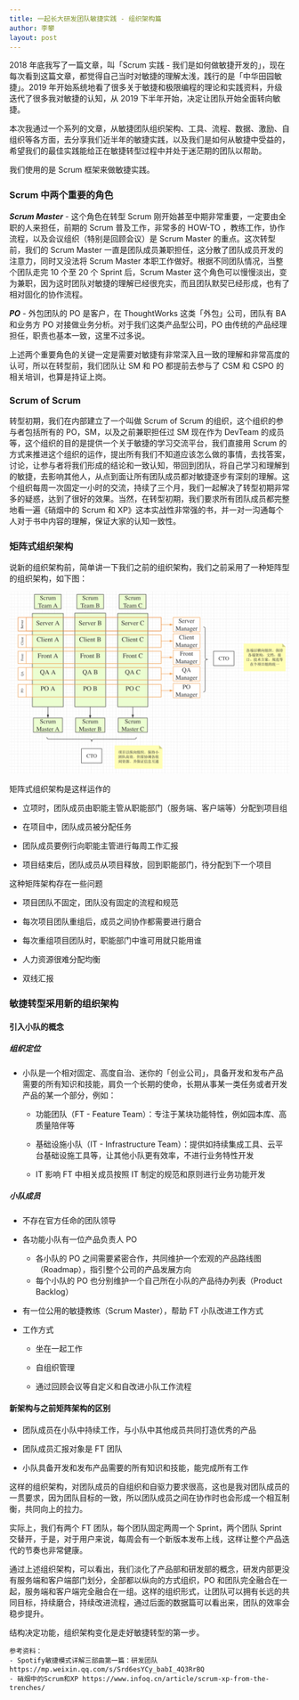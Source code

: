 ```yaml
---
title: 一起长大研发团队敏捷实践 - 组织架构篇
author: 李攀
layout: post
---
```


2018 年底我写了一篇文章，叫「Scrum 实践 - 我们是如何做敏捷开发的」，现在每次看到这篇文章，都觉得自己当时对敏捷的理解太浅，践行的是「中华田园敏捷」。2019 年开始系统地看了很多关于敏捷和极限编程的理论和实践资料，升级迭代了很多我对敏捷的认知，从 2019 下半年开始，决定让团队开始全面转向敏捷。

本次我通过一个系列的文章，从敏捷团队组织架构、工具、流程、数据、激励、自组织等各方面，去分享我们近半年的敏捷实践，以及我们是如何从敏捷中受益的，希望我们的最佳实践能给正在敏捷转型过程中并处于迷茫期的团队以帮助。

我们使用的是 Scrum 框架来做敏捷实践。

### Scrum 中两个重要的角色

***Scrum Master*** - 这个角色在转型 Scrum 刚开始甚至中期非常重要，一定要由全职的人来担任，前期的 Scrum 普及工作，非常多的 HOW-TO ，教练工作，协作流程，以及会议组织（特别是回顾会议）是 Scrum Master 的重点。这次转型前，我们的 Scrum Master 一直是团队成员兼职担任，这分散了团队成员开发的注意力，同时又没法将 Scrum Master 本职工作做好。根据不同团队情况，当整个团队走完 10 个至 20 个 Sprint 后，Scrum Master 这个角色可以慢慢淡出，变为兼职，因为这时团队对敏捷的理解已经很充实，而且团队默契已经形成，也有了相对固化的协作流程。

***PO*** - 外包团队的 PO 是客户，在 ThoughtWorks 这类「外包」公司，团队有 BA 和业务方 PO 对接做业务分析。对于我们这类产品型公司，PO 由传统的产品经理担任，职责也基本一致，这里不过多说。

上述两个重要角色的关键一定是需要对敏捷有非常深入且一致的理解和非常高度的认可，所以在转型前，我们团队让 SM 和 PO 都提前去参与了 CSM 和 CSPO 的相关培训，也算是持证上岗。

### Scrum of Scrum

转型初期，我们在内部建立了一个叫做 Scrum of Scrum 的组织，这个组织的参与者包括所有的 PO，SM，以及之前兼职担任过 SM 现在作为 DevTeam 的成员等，这个组织的目的是提供一个关于敏捷的学习交流平台，我们直接用 Scrum 的方式来推进这个组织的运作，提出所有我们不知道应该怎么做的事情，去找答案，讨论，让参与者将我们形成的结论和一致认知，带回到团队，将自己学习和理解到的敏捷，去影响其他人，从点到面让所有团队成员都对敏捷逐步有深刻的理解。这个组织每周一次固定一小时的交流，持续了三个月，我们一起解决了转型初期非常多的疑惑，达到了很好的效果。当然，在转型初期，我们要求所有团队成员都完整地看一遍《硝烟中的 Scrum 和 XP》这本实战性非常强的书，并一对一沟通每个人对于书中内容的理解，保证大家的认知一致性。

### 矩阵式组织架构

说新的组织架构前，简单讲一下我们之前的组织架构，我们之前采用了一种矩阵型的组织架构，如下图：

![matrix-arch](https://raw.githubusercontent.com/iamlipan/iamlipan.github.io/master/img/2020-02-05-matrix-arch.png)

矩阵式组织架构是这样运作的

- 立项时，团队成员由职能主管从职能部门（服务端、客户端等）分配到项目组

- 在项目中，团队成员被分配任务

- 团队成员要例行向职能主管进行每周工作汇报

- 项目结束后，团队成员从项目释放，回到职能部门，待分配到下一个项目

这种矩阵架构存在一些问题

- 项目团队不固定，团队没有固定的流程和规范

- 每次项目团队重组后，成员之间协作都需要进行磨合

- 每次重组项目团队时，职能部门中谁可用就只能用谁

- 人力资源很难分配均衡

- 双线汇报

### 敏捷转型采用新的组织架构

#### 引入小队的概念

##### 组织定位

- 小队是一个相对固定、高度自治、迷你的「创业公司」，具备开发和发布产品需要的所有知识和技能，肩负一个长期的使命，长期从事某一类任务或者开发产品的某一个部分，例如：

  - 功能团队（FT - Feature Team）：专注于某块功能特性，例如园本库、高质量陪伴等

  - 基础设施小队（IT - Infrastructure Team）：提供如持续集成工具、云平台基础设施工具等，让其他小队更有效率，不进行业务特性开发

  - IT 影响 FT 中相关成员按照 IT 制定的规范和原则进行业务功能开发

##### 小队成员

- 不存在官方任命的团队领导

- 各功能小队有一位产品负责人 PO
  - 各小队的 PO 之间需要紧密合作，共同维护一个宏观的产品路线图（Roadmap），指引整个公司的产品发展方向
  - 每个小队的 PO 也分别维护一个自己所在小队的产品待办列表（Product Backlog）

- 有一位公用的敏捷教练（Scrum Master），帮助 FT 小队改进工作方式

- 工作方式

  - 坐在一起工作

  - 自组织管理

  - 通过回顾会议等自定义和自改进小队工作流程

#### 新架构与之前矩阵架构的区别

- 团队成员在小队中持续工作，与小队中其他成员共同打造优秀的产品

- 团队成员汇报对象是 FT 团队

- 小队具备开发和发布产品需要的所有知识和技能，能完成所有工作

这样的组织架构，对团队成员的自组织和自驱力要求很高，这也是我对团队成员的一贯要求，因为团队目标的一致，所以团队成员之间在协作时也会形成一个相互制衡，共同向上的拉力。

实际上，我们有两个 FT 团队，每个团队固定两周一个 Sprint，两个团队 Sprint 交替开，于是，对于用户来说，每周会有一个新版本发布上线，这样让整个产品迭代的节奏也非常健康。

通过上述组织架构，可以看出，我们淡化了产品部和研发部的概念，研发内部更没有服务端和客户端部门划分，全部都以纵向的方式组织，PO 和团队完全融合在一起，服务端和客户端完全融合在一组。这样的组织形式，让团队可以拥有长远的共同目标，持续磨合，持续改进流程，通过后面的数据篇可以看出来，团队的效率会稳步提升。

结构决定功能，组织架构变化是走好敏捷转型的第一步。


```
参考资料：
- Spotify敏捷模式详解三部曲第一篇：研发团队 https://mp.weixin.qq.com/s/Srd6esYCy_babI_4Q3RrBQ
- 硝烟中的Scrum和XP https://www.infoq.cn/article/scrum-xp-from-the-trenches/
```